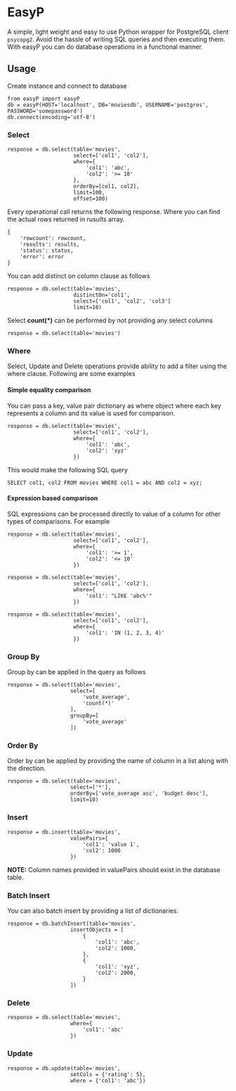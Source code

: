 # EasyP

A simple, light weight and easy to use Python wrapper for PostgreSQL client `psycopg2`. Avoid the hassle of writing SQL queries and then executing them. With easyP you can do database operations in a functional manner.

## Usage
Create instance and connect to database
```
from easyP import easyP
db = easyP(HOST='localhost', DB='moviesdb', USERNAME='postgres', PASSWORD='somepassword')
db.connect(encoding='utf-8')
```

### Select
```
response = db.select(table='movies',
                     select=['col1', 'col2'],
                     where={
                         'col1': 'abc',
                         'col2': '>= 10'
                     },
                     orderBy=[col1, col2],
                     limit=100,
                     offset=100)
```
Every operational call returns the following response. Where you can find the actual rows returned in rusults array.
```
{
    'rowcount': rowcount,
    'results': results,
    'status': status,
    'error': error
}
```

You can add distinct on column clause as follows
```
response = db.select(table='movies',
                     distinctOn='col1',
                     select=['col1', 'col2', 'col3']
                     limit=10)
```
Select **count(*)** can be performed by not providing any select columns
```
response = db.select(table='movies')
```

### Where
Select, Update and Delete operations provide ability to add a filter using the where clause. Following are some examples
#### Simple equality comparison
You can pass a key, value pair dictionary as where object where each key represents a column and its value is used for comparison.
```
response = db.select(table='movies',
                     select=['col1', 'col2'],
                     where={
                         'col1': 'abc',
                         'col2': 'xyz'
                     })
```
This would make the following SQL query
```
SELECT col1, col2 FROM movies WHERE col1 = abc AND col2 = xyz;
```

#### Expression based comparison
SQL expressions can be processed directly to value of a column for other types of comparisons. For example
```
response = db.select(table='movies',
                     select=['col1', 'col2'],
                     where={
                         'col1': '>= 1',
                         'col2': '<= 10'
                     })
```
```
response = db.select(table='movies',
                     select=['col1', 'col2'],
                     where={
                         'col1': "LIKE 'abc%'"
                     })
```
```
response = db.select(table='movies',
                     select=['col1', 'col2'],
                     where={
                         'col1': 'IN (1, 2, 3, 4)'
                     })
```
### Group By
Group by can be applied in the query as follows
```
response = db.select(table='movies', 
                    select=[
                        'vote_average', 
                        'count(*)'
                    ],
                    groupBy=[
                        'vote_average'
                    ])
```

### Order By
Order by can be applied by providing the name of column in a list along with the direction.
```
response = db.select(table='movies',
                    select=['*'], 
                    orderBy=['vote_average asc', 'budget desc'],
                    limit=10)
```
### Insert
```
response = db.insert(table='movies',
                    valuePairs={
                        'col1': 'value 1',
                        'col2': 1000
                    })
```
**NOTE:** Column names provided in valuePairs should exist in the database table.

### Batch Insert
You can also batch insert by providing a list of dictionaries.
```
response = db.batchInsert(table='movies',
                    insertObjects = [
                        {
                            'col1': 'abc',
                            'col2': 1000,
                        },
                        {
                            'col1': 'xyz',
                            'col2': 2000,
                        }
                    ])
```

### Delete
```
response = db.select(table='movies',
                    where={
                        'col1': 'abc'
                    })
```

### Update
```
response = db.update(table='movies',
                    setCols = {'rating': 5}, 
                    where = {'col1': 'abc'})
```


